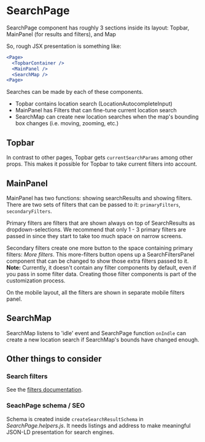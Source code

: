 # SearchPage

SearchPage component has roughly 3 sections inside its layout: Topbar, MainPanel (for results and
filters), and Map

So, rough JSX presentation is something like:

```jsx
<Page>
  <TopbarContainer />
  <MainPanel />
  <SearchMap />
<Page>
```

Searches can be made by each of these components.

* Topbar contains location search (LocationAutocompleteInput)
* MainPanel has Filters that can fine-tune current location search
* SearchMap can create new location searches when the map's bounding box changes (i.e. moving,
  zooming, etc.)

## Topbar

In contrast to other pages, Topbar gets `currentSearchParams` among other props. This makes it
possible for Topbar to take current filters into account.

## MainPanel

MainPanel has two functions: showing searchResults and showing filters. There are two sets of
filters that can be passed to it: `primaryFilters`, `secondaryFilters`.

Primary filters are filters that are shown always on top of SearchResults as dropdown-selections. We
recommend that only 1 - 3 primary filters are passed in since they start to take too much space on
narrow screens.

Secondary filters create one more button to the space containing primary filters: _More filters_.
This more-filters button opens up a SearchFiltersPanel component that can be changed to show those
extra filters passed to it. **Note:** Currently, it doesn't contain any filter components by
default, even if you pass in some filter data. Creating those filter components is part of the
customization process.

On the mobile layout, all the filters are shown in separate mobile filters panel.

## SearchMap

SearchMap listens to 'idle' event and SearchPage function `onIndle` can create a new location search
if SearchMap's bounds have changed enough.

## Other things to consider

### Search filters

See the [filters documentation](../../../docs/search-filters.md).

### SeachPage schema / SEO

Schema is created inside `createSearchResultSchema` in _SearchPage.helpers.js_. It needs listings
and address to make meaningful JSON-LD presentation for search engines.

